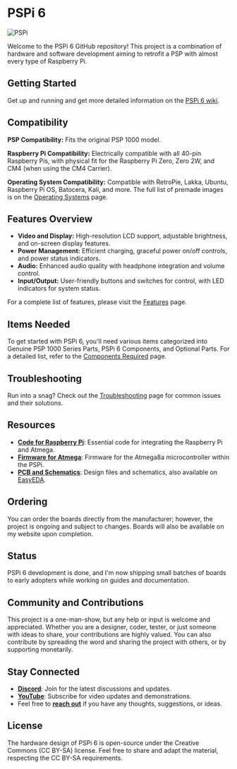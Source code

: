 # PSPi 6

![PSPi](https://othermod.com/wp-content/uploads/IMG_8727.jpg)

Welcome to the PSPi 6 GitHub repository! This project is a combination of hardware and software development aiming to retrofit a PSP with almost every type of Raspberry Pi.

## Getting Started

Get up and running and get more detailed information on the [PSPi 6 wiki](https://github.com/othermod/PSPi-Version-6/wiki).

## Compatibility

**PSP Compatibility:** Fits the original PSP 1000 model.

**Raspberry Pi Compatibility:** Electrically compatible with all 40-pin Raspberry Pis, with physical fit for the Raspberry Pi Zero, Zero 2W, and CM4 (when using the CM4 Carrier).

**Operating System Compatibility:** Compatible with RetroPie, Lakka, Ubuntu, Raspberry Pi OS, Batocera, Kali, and more. The full list of premade images is on the [Operating Systems](https://github.com/othermod/PSPi-Version-6/wiki/Operating-Systems) page.

## Features Overview

- **Video and Display:** High-resolution LCD support, adjustable brightness, and on-screen display features.
- **Power Management:** Efficient charging, graceful power on/off controls, and power status indicators.
- **Audio:** Enhanced audio quality with headphone integration and volume control.
- **Input/Output:** User-friendly buttons and switches for control, with LED indicators for system status.

For a complete list of features, please visit the [Features](#) page.

## Items Needed
To get started with PSPi 6, you'll need various items categorized into Genuine PSP 1000 Series Parts, PSPi 6 Components, and Optional Parts. For a detailed list, refer to the [Components Required](https://github.com/othermod/PSPi-Version-6/wiki/Components-Required) page.

## Troubleshooting
Run into a snag? Check out the [Troubleshooting](https://github.com/othermod/PSPi-Version-6/wiki/Troubleshooting) page for common issues and their solutions.

## Resources
- [**Code for Raspberry Pi**](https://github.com/othermod/PSPi-Version-6/tree/main/drivers): Essential code for integrating the Raspberry Pi and Atmega.
- [**Firmware for Atmega**](https://github.com/othermod/PSPi-Version-6/tree/main/atmega): Firmware for the Atmega8a microcontroller within the PSPi.
- [**PCB and Schematics**](https://github.com/othermod/PSPi-Version-6/tree/main/boards): Design files and schematics, also available on [EasyEDA](https://oshwlab.com/adamseamster/pspi-zero-version-5_copy_copy).

## Ordering
You can order the boards directly from the manufacturer; however, the project is ongoing and subject to changes. Boards will also be available on my website upon completion.

## Status
PSPi 6 development is done, and I'm now shipping small batches of boards to early adopters while working on guides and documentation.

## Community and Contributions
This project is a one-man-show, but any help or input is welcome and appreciated. Whether you are a designer, coder, tester, or just someone with ideas to share, your contributions are highly valued. You can also contribute by spreading the word and sharing the project with others, or by supporting monetarily.

## Stay Connected
- [**Discord**](https://discord.gg/V96c3JC): Join for the latest discussions and updates.
- [**YouTube**](https://youtube.com/othermod): Subscribe for video updates and demonstrations.
- Feel free to [**reach out**](https://linktr.ee/othermod) if you have any thoughts, suggestions, or ideas.

## License
The hardware design of PSPi 6 is open-source under the Creative Commons (CC BY-SA) license. Feel free to share and adapt the material, respecting the CC BY-SA requirements.
